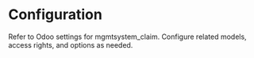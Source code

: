 # Configuration

Refer to Odoo settings for mgmtsystem_claim. Configure related models, access rights, and options as needed.
